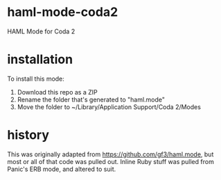 haml-mode-coda2
===============

HAML Mode for Coda 2

installation
============

To install this mode:

 1. Download this repo as a ZIP
 2. Rename the folder that's generated to "haml.mode"
 3. Move the folder to ~/Library/Application Support/Coda 2/Modes

history
=======

This was originally adapted from https://github.com/gf3/haml.mode, but
most or all of that code was pulled out. Inline Ruby stuff was pulled
from Panic's ERB mode, and altered to suit.
